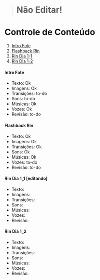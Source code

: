 >Não Editar!
>================


Controle de Conteúdo
===========
1. [Intro Fate](#intro-fate)
2. [Flashback Rin](#flashback-rin)
3. [Rin Dia 1-1](#rin-dia-1_1)
4. [Rin Dia 1-2](#rin-dia-1_2)

#### Intro Fate


* Texto: Ok
* Imagens: Ok
* Transições: to-do
* Sons: to-do
* Músicas: Ok
* Vozes: Ok
* Revisão: to-do


#### Flashback Rin


* Texto: Ok
* Imagens: Ok
* Transições: Ok
* Sons: Ok
* Músicas: Ok
* Vozes: to-do
* Revisão: to-do


#### Rin Dia 1_1 [editando]


* Texto:
* Imagens:
* Transições:
* Sons:
* Músicas:
* Vozes:
* Revisão:


#### Rin Dia 1_2


* Texto:
* Imagens:
* Transições:
* Sons:
* Músicas:
* Vozes:
* Revisão:
